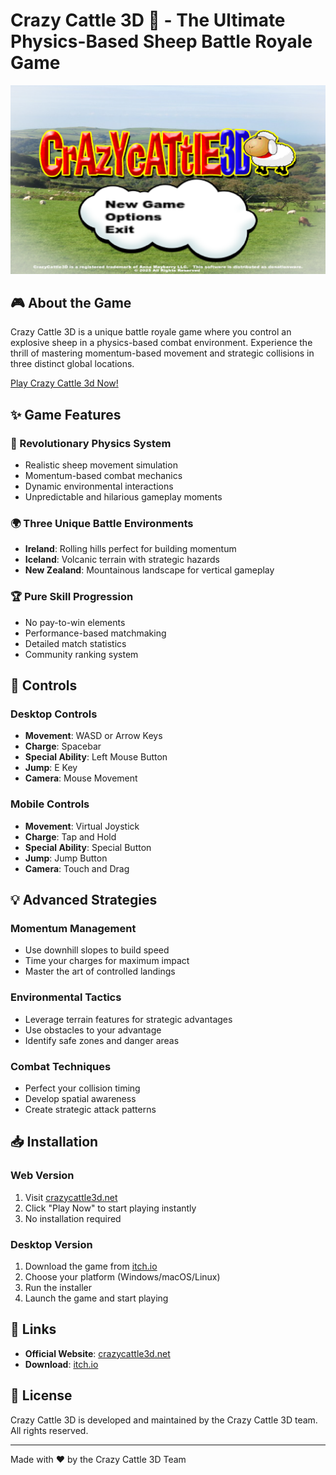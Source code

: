 # Crazy Cattle 3D 🐑 - The Ultimate Physics-Based Sheep Battle Royale Game

![Crazy Cattle 3D](images/1.png)

## 🎮 About the Game

Crazy Cattle 3D is a unique battle royale game where you control an explosive sheep in a physics-based combat environment. Experience the thrill of mastering momentum-based movement and strategic collisions in three distinct global locations.

 [Play Crazy Cattle 3d Now!](https://crazycattle3d.net)

## ✨ Game Features

### 🚀 Revolutionary Physics System
- Realistic sheep movement simulation
- Momentum-based combat mechanics
- Dynamic environmental interactions
- Unpredictable and hilarious gameplay moments

### 🌍 Three Unique Battle Environments
- **Ireland**: Rolling hills perfect for building momentum
- **Iceland**: Volcanic terrain with strategic hazards
- **New Zealand**: Mountainous landscape for vertical gameplay

### 🏆 Pure Skill Progression
- No pay-to-win elements
- Performance-based matchmaking
- Detailed match statistics
- Community ranking system

## 🎯 Controls

### Desktop Controls
- **Movement**: WASD or Arrow Keys
- **Charge**: Spacebar
- **Special Ability**: Left Mouse Button
- **Jump**: E Key
- **Camera**: Mouse Movement

### Mobile Controls
- **Movement**: Virtual Joystick
- **Charge**: Tap and Hold
- **Special Ability**: Special Button
- **Jump**: Jump Button
- **Camera**: Touch and Drag

## 💡 Advanced Strategies

### Momentum Management
- Use downhill slopes to build speed
- Time your charges for maximum impact
- Master the art of controlled landings

### Environmental Tactics
- Leverage terrain features for strategic advantages
- Use obstacles to your advantage
- Identify safe zones and danger areas

### Combat Techniques
- Perfect your collision timing
- Develop spatial awareness
- Create strategic attack patterns

## 📥 Installation

### Web Version
1. Visit [crazycattle3d.net](https://crazycattle3d.net)
2. Click "Play Now" to start playing instantly
3. No installation required

### Desktop Version
1. Download the game from [itch.io](https://4nn4t4t.itch.io/crazycattle3d)
2. Choose your platform (Windows/macOS/Linux)
3. Run the installer
4. Launch the game and start playing

## 🔗 Links

- **Official Website**: [crazycattle3d.net](https://crazycattle3d.net)
- **Download**: [itch.io](https://4nn4t4t.itch.io/crazycattle3d)

## 📝 License

Crazy Cattle 3D is developed and maintained by the Crazy Cattle 3D team. All rights reserved.


---

Made with ❤️ by the Crazy Cattle 3D Team 